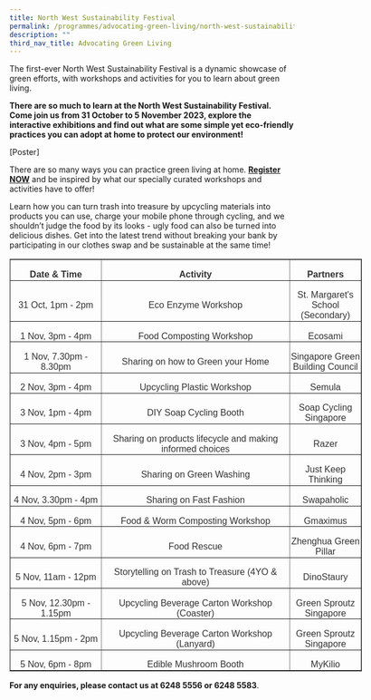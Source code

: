 ```yaml
---
title: North West Sustainability Festival
permalink: /programmes/advocating-green-living/north-west-sustainability-festival/
description: ""
third_nav_title: Advocating Green Living
---
```

The first-ever North West Sustainability Festival is a dynamic showcase of green efforts, with workshops and activities for you to learn about green living.

**There are so much to learn at the North West Sustainability Festival. Come join us from 31 October to 5 November 2023, explore the interactive exhibitions and find out what are some simple yet eco-friendly practices you can adopt at home to protect our environment!**

[Poster]

There are so many ways you can practice green living at home. **[Register NOW](https://go.gov.sg/nwsfreg)** and be inspired by what our specially curated workshops and activities have to offer!

Learn how you can turn trash into treasure by upcycling materials into products you can use, charge your mobile phone through cycling, and we shouldn’t judge the food by its looks - ugly food can also be turned into delicious dishes. Get into the latest trend without breaking your bank by participating in our clothes swap and be sustainable at the same time!

<table style="width:467.6pt;mso-cellspacing:.5pt;mso-yfti-tbllook:1184;mso-padding-alt:
 .5pt .5pt .5pt .5pt" width="623" cellpadding="0" cellspacing="1" border="1" class="MsoNormalTable"><tbody><tr style="mso-yfti-irow:0;mso-yfti-firstrow:yes"><td style="width:120.35pt;padding:.5pt .5pt .5pt .5pt" width="160"><p style="mso-margin-top-alt:auto;margin-bottom:
  0in;text-align:center;line-height:normal" align="center" class="MsoNormal"><b><span style="font-family:&quot;Arial&quot;,sans-serif;
  mso-fareast-font-family:&quot;Times New Roman&quot;;color:#333333;mso-font-kerning:
  0pt;mso-ligatures:none">Date &amp; Time</span></b><span style="font-family:
  &quot;Arial&quot;,sans-serif;mso-fareast-font-family:&quot;Times New Roman&quot;;color:#333333;
  mso-font-kerning:0pt;mso-ligatures:none"></span></p></td><td style="width:251.5pt;padding:.5pt .5pt .5pt .5pt" width="335"><p style="mso-margin-top-alt:auto;margin-bottom:
  0in;text-align:center;line-height:normal" align="center" class="MsoNormal"><b><span style="font-family:&quot;Arial&quot;,sans-serif;
  mso-fareast-font-family:&quot;Times New Roman&quot;;color:#333333;mso-font-kerning:
  0pt;mso-ligatures:none">Activity</span></b><span style="font-family:&quot;Arial&quot;,sans-serif;
  mso-fareast-font-family:&quot;Times New Roman&quot;;color:#333333;mso-font-kerning:
  0pt;mso-ligatures:none"></span></p></td><td style="width:93.75pt;padding:.5pt .5pt .5pt .5pt" width="125"><p style="mso-margin-top-alt:auto;margin-bottom:
  0in;text-align:center;line-height:normal" align="center" class="MsoNormal"><b><span style="font-family:&quot;Arial&quot;,sans-serif;
  mso-fareast-font-family:&quot;Times New Roman&quot;;color:#333333;mso-font-kerning:
  0pt;mso-ligatures:none">Partners</span></b></p></td></tr><tr style="mso-yfti-irow:1"><td style="width:120.35pt;padding:.5pt .5pt .5pt .5pt" width="160"><p style="mso-margin-top-alt:auto;margin-bottom:
  0in;text-align:center;line-height:normal" align="center" class="MsoNormal"><span style="font-family:&quot;Arial&quot;,sans-serif;
  mso-fareast-font-family:&quot;Times New Roman&quot;;color:#333333;mso-font-kerning:
  0pt;mso-ligatures:none">31 Oct, 1pm - 2pm</span></p></td><td style="width:251.5pt;padding:.5pt .5pt .5pt .5pt" width="335"><p style="mso-margin-top-alt:auto;margin-bottom:
  0in;text-align:center;line-height:normal" align="center" class="MsoNormal"><span style="font-family:&quot;Arial&quot;,sans-serif;
  mso-fareast-font-family:&quot;Times New Roman&quot;;color:#333333;mso-font-kerning:
  0pt;mso-ligatures:none">Eco Enzyme Workshop</span></p></td><td style="width:93.75pt;padding:.5pt .5pt .5pt .5pt" width="125"><p style="mso-margin-top-alt:auto;margin-bottom:
  0in;text-align:center;line-height:normal" align="center" class="MsoNormal"><span style="font-family:&quot;Arial&quot;,sans-serif;
  mso-fareast-font-family:&quot;Times New Roman&quot;;color:#333333;mso-font-kerning:
  0pt;mso-ligatures:none">St. Margaret's School (Secondary)</span></p></td></tr><tr style="mso-yfti-irow:2"><td style="width:120.35pt;padding:.5pt .5pt .5pt .5pt" width="160"><p style="mso-margin-top-alt:auto;margin-bottom:
  0in;text-align:center;line-height:normal" align="center" class="MsoNormal"><span style="font-family:&quot;Arial&quot;,sans-serif;
  mso-fareast-font-family:&quot;Times New Roman&quot;;color:#333333;mso-font-kerning:
  0pt;mso-ligatures:none">1 Nov, 3pm - 4pm</span></p></td><td style="width:251.5pt;padding:.5pt .5pt .5pt .5pt" width="335"><p style="mso-margin-top-alt:auto;margin-bottom:
  0in;text-align:center;line-height:normal" align="center" class="MsoNormal"><span style="font-family:&quot;Arial&quot;,sans-serif;
  mso-fareast-font-family:&quot;Times New Roman&quot;;color:#333333;mso-font-kerning:
  0pt;mso-ligatures:none">Food Composting Workshop</span></p></td><td style="width:93.75pt;padding:.5pt .5pt .5pt .5pt" width="125"><p style="mso-margin-top-alt:auto;margin-bottom:
  0in;text-align:center;line-height:normal" align="center" class="MsoNormal"><span style="font-family:&quot;Arial&quot;,sans-serif;
  mso-fareast-font-family:&quot;Times New Roman&quot;;color:#333333;mso-font-kerning:
  0pt;mso-ligatures:none">Ecosami</span></p></td></tr><tr style="mso-yfti-irow:3"><td style="width:120.35pt;padding:.5pt .5pt .5pt .5pt" width="160"><p style="mso-margin-top-alt:auto;margin-bottom:
  0in;text-align:center;line-height:normal" align="center" class="MsoNormal"><span style="font-family:&quot;Arial&quot;,sans-serif;
  mso-fareast-font-family:&quot;Times New Roman&quot;;color:#333333;mso-font-kerning:
  0pt;mso-ligatures:none">1 Nov, 7.30pm - 8.30pm</span></p></td><td style="width:251.5pt;padding:.5pt .5pt .5pt .5pt" width="335"><p style="mso-margin-top-alt:auto;margin-bottom:
  0in;text-align:center;line-height:normal" align="center" class="MsoNormal"><span style="font-family:&quot;Arial&quot;,sans-serif;
  mso-fareast-font-family:&quot;Times New Roman&quot;;color:#333333;mso-font-kerning:
  0pt;mso-ligatures:none">Sharing on how to Green your Home</span></p></td><td style="width:93.75pt;padding:.5pt .5pt .5pt .5pt" width="125"><p style="mso-margin-top-alt:auto;margin-bottom:
  0in;text-align:center;line-height:normal" align="center" class="MsoNormal"><span style="font-family:&quot;Arial&quot;,sans-serif;
  mso-fareast-font-family:&quot;Times New Roman&quot;;color:#333333;mso-font-kerning:
  0pt;mso-ligatures:none">Singapore Green Building Council</span></p></td></tr><tr style="mso-yfti-irow:4"><td style="width:120.35pt;padding:.5pt .5pt .5pt .5pt" width="160"><p style="mso-margin-top-alt:auto;margin-bottom:
  0in;text-align:center;line-height:normal" align="center" class="MsoNormal"><span style="font-family:&quot;Arial&quot;,sans-serif;
  mso-fareast-font-family:&quot;Times New Roman&quot;;color:#333333;mso-font-kerning:
  0pt;mso-ligatures:none">2 Nov, 3pm - 4pm</span></p></td><td style="width:251.5pt;padding:.5pt .5pt .5pt .5pt" width="335"><p style="mso-margin-top-alt:auto;margin-bottom:
  0in;text-align:center;line-height:normal" align="center" class="MsoNormal"><span style="font-family:&quot;Arial&quot;,sans-serif;
  mso-fareast-font-family:&quot;Times New Roman&quot;;color:#333333;mso-font-kerning:
  0pt;mso-ligatures:none">Upcycling Plastic Workshop</span></p></td><td style="width:93.75pt;padding:.5pt .5pt .5pt .5pt" width="125"><p style="mso-margin-top-alt:auto;margin-bottom:
  0in;text-align:center;line-height:normal" align="center" class="MsoNormal"><span style="font-family:&quot;Arial&quot;,sans-serif;
  mso-fareast-font-family:&quot;Times New Roman&quot;;color:#333333;mso-font-kerning:
  0pt;mso-ligatures:none">Semula</span></p></td></tr><tr style="mso-yfti-irow:5"><td style="width:120.35pt;padding:.5pt .5pt .5pt .5pt" width="160"><p style="mso-margin-top-alt:auto;margin-bottom:
  0in;text-align:center;line-height:normal" align="center" class="MsoNormal"><span style="font-family:&quot;Arial&quot;,sans-serif;
  mso-fareast-font-family:&quot;Times New Roman&quot;;color:#333333;mso-font-kerning:
  0pt;mso-ligatures:none">3 Nov, 1pm - 4pm</span></p></td><td style="width:251.5pt;padding:.5pt .5pt .5pt .5pt" width="335"><p style="mso-margin-top-alt:auto;margin-bottom:
  0in;text-align:center;line-height:normal" align="center" class="MsoNormal"><span style="font-family:&quot;Arial&quot;,sans-serif;
  mso-fareast-font-family:&quot;Times New Roman&quot;;color:#333333;mso-font-kerning:
  0pt;mso-ligatures:none">DIY Soap Cycling Booth</span></p></td><td style="width:93.75pt;padding:.5pt .5pt .5pt .5pt" width="125"><p style="mso-margin-top-alt:auto;margin-bottom:
  0in;text-align:center;line-height:normal" align="center" class="MsoNormal"><span style="font-family:&quot;Arial&quot;,sans-serif;
  mso-fareast-font-family:&quot;Times New Roman&quot;;color:#333333;mso-font-kerning:
  0pt;mso-ligatures:none">Soap Cycling Singapore</span></p></td></tr><tr style="mso-yfti-irow:6"><td style="width:120.35pt;padding:.5pt .5pt .5pt .5pt" width="160"><p style="mso-margin-top-alt:auto;margin-bottom:
  0in;text-align:center;line-height:normal" align="center" class="MsoNormal"><span style="font-family:&quot;Arial&quot;,sans-serif;
  mso-fareast-font-family:&quot;Times New Roman&quot;;color:#333333;mso-font-kerning:
  0pt;mso-ligatures:none">3 Nov, 4pm - 5pm</span></p></td><td style="width:251.5pt;padding:.5pt .5pt .5pt .5pt" width="335"><p style="mso-margin-top-alt:auto;margin-bottom:
  0in;text-align:center;line-height:normal" align="center" class="MsoNormal"><span style="font-family:&quot;Arial&quot;,sans-serif;
  mso-fareast-font-family:&quot;Times New Roman&quot;;color:#333333;mso-font-kerning:
  0pt;mso-ligatures:none">Sharing on products lifecycle and making informed choices</span></p></td><td style="width:93.75pt;padding:.5pt .5pt .5pt .5pt" width="125"><p style="mso-margin-top-alt:auto;margin-bottom:
  0in;text-align:center;line-height:normal" align="center" class="MsoNormal"><span style="font-family:&quot;Arial&quot;,sans-serif;
  mso-fareast-font-family:&quot;Times New Roman&quot;;color:#333333;mso-font-kerning:
  0pt;mso-ligatures:none">Razer</span></p></td></tr><tr style="mso-yfti-irow:7"><td style="width:120.35pt;padding:.5pt .5pt .5pt .5pt" width="160"><p style="mso-margin-top-alt:auto;margin-bottom:
  0in;text-align:center;line-height:normal" align="center" class="MsoNormal"><span style="font-family:&quot;Arial&quot;,sans-serif;
  mso-fareast-font-family:&quot;Times New Roman&quot;;color:#333333;mso-font-kerning:
  0pt;mso-ligatures:none">4 Nov, 2pm - 3pm</span></p></td><td style="width:251.5pt;padding:.5pt .5pt .5pt .5pt" width="335"><p style="mso-margin-top-alt:auto;margin-bottom:
  0in;text-align:center;line-height:normal" align="center" class="MsoNormal"><span style="font-family:&quot;Arial&quot;,sans-serif;
  mso-fareast-font-family:&quot;Times New Roman&quot;;color:#333333;mso-font-kerning:
  0pt;mso-ligatures:none">Sharing on Green Washing</span></p></td><td style="width:93.75pt;padding:.5pt .5pt .5pt .5pt" width="125"><p style="mso-margin-top-alt:auto;margin-bottom:
  0in;text-align:center;line-height:normal" align="center" class="MsoNormal"><span style="font-family:&quot;Arial&quot;,sans-serif;
  mso-fareast-font-family:&quot;Times New Roman&quot;;color:#333333;mso-font-kerning:
  0pt;mso-ligatures:none">Just Keep Thinking</span></p></td></tr><tr style="mso-yfti-irow:8"><td style="width:120.35pt;padding:.5pt .5pt .5pt .5pt" width="160"><p style="mso-margin-top-alt:auto;margin-bottom:
  0in;text-align:center;line-height:normal" align="center" class="MsoNormal"><span style="font-family:&quot;Arial&quot;,sans-serif;
  mso-fareast-font-family:&quot;Times New Roman&quot;;color:#333333;mso-font-kerning:
  0pt;mso-ligatures:none">4 Nov, 3.30pm - 4pm</span></p></td><td style="width:251.5pt;padding:.5pt .5pt .5pt .5pt" width="335"><p style="mso-margin-top-alt:auto;margin-bottom:
  0in;text-align:center;line-height:normal" align="center" class="MsoNormal"><span style="font-family:&quot;Arial&quot;,sans-serif;
  mso-fareast-font-family:&quot;Times New Roman&quot;;color:#333333;mso-font-kerning:
  0pt;mso-ligatures:none">Sharing on Fast Fashion</span></p></td><td style="width:93.75pt;padding:.5pt .5pt .5pt .5pt" width="125"><p style="mso-margin-top-alt:auto;margin-bottom:
  0in;text-align:center;line-height:normal" align="center" class="MsoNormal"><span style="font-family:&quot;Arial&quot;,sans-serif;
  mso-fareast-font-family:&quot;Times New Roman&quot;;color:#333333;mso-font-kerning:
  0pt;mso-ligatures:none">Swapaholic</span></p></td></tr><tr style="mso-yfti-irow:9"><td style="width:120.35pt;padding:.5pt .5pt .5pt .5pt" width="160"><p style="mso-margin-top-alt:auto;margin-bottom:
  0in;text-align:center;line-height:normal" align="center" class="MsoNormal"><span style="font-family:&quot;Arial&quot;,sans-serif;
  mso-fareast-font-family:&quot;Times New Roman&quot;;color:#333333;mso-font-kerning:
  0pt;mso-ligatures:none">4 Nov, 5pm - 6pm</span></p></td><td style="width:251.5pt;padding:.5pt .5pt .5pt .5pt" width="335"><p style="mso-margin-top-alt:auto;margin-bottom:
  0in;text-align:center;line-height:normal" align="center" class="MsoNormal"><span style="font-family:&quot;Arial&quot;,sans-serif;
  mso-fareast-font-family:&quot;Times New Roman&quot;;color:#333333;mso-font-kerning:
  0pt;mso-ligatures:none">Food &amp; Worm Composting Workshop</span></p></td><td style="width:93.75pt;padding:.5pt .5pt .5pt .5pt" width="125"><p style="mso-margin-top-alt:auto;margin-bottom:
  0in;text-align:center;line-height:normal" align="center" class="MsoNormal"><span style="font-family:&quot;Arial&quot;,sans-serif;
  mso-fareast-font-family:&quot;Times New Roman&quot;;color:#333333;mso-font-kerning:
  0pt;mso-ligatures:none">Gmaximus</span></p></td></tr><tr style="mso-yfti-irow:10"><td style="width:120.35pt;padding:.5pt .5pt .5pt .5pt" width="160"><p style="mso-margin-top-alt:auto;margin-bottom:
  0in;text-align:center;line-height:normal" align="center" class="MsoNormal"><span style="font-family:&quot;Arial&quot;,sans-serif;
  mso-fareast-font-family:&quot;Times New Roman&quot;;color:#333333;mso-font-kerning:
  0pt;mso-ligatures:none">4 Nov, 6pm - 7pm</span></p></td><td style="width:251.5pt;padding:.5pt .5pt .5pt .5pt" width="335"><p style="mso-margin-top-alt:auto;margin-bottom:
  0in;text-align:center;line-height:normal" align="center" class="MsoNormal"><span style="font-family:&quot;Arial&quot;,sans-serif;
  mso-fareast-font-family:&quot;Times New Roman&quot;;color:#333333;mso-font-kerning:
  0pt;mso-ligatures:none">Food Rescue</span></p></td><td style="width:93.75pt;padding:.5pt .5pt .5pt .5pt" width="125"><p style="mso-margin-top-alt:auto;margin-bottom:
  0in;text-align:center;line-height:normal" align="center" class="MsoNormal"><span style="font-family:&quot;Arial&quot;,sans-serif;
  mso-fareast-font-family:&quot;Times New Roman&quot;;color:#333333;mso-font-kerning:
  0pt;mso-ligatures:none">Zhenghua Green Pillar</span></p></td></tr><tr style="mso-yfti-irow:11"><td style="width:120.35pt;padding:.5pt .5pt .5pt .5pt" width="160"><p style="mso-margin-top-alt:auto;margin-bottom:
  0in;text-align:center;line-height:normal" align="center" class="MsoNormal"><span style="font-family:&quot;Arial&quot;,sans-serif;
  mso-fareast-font-family:&quot;Times New Roman&quot;;color:#333333;mso-font-kerning:
  0pt;mso-ligatures:none">5 Nov, 11am - 12pm</span></p></td><td style="width:251.5pt;padding:.5pt .5pt .5pt .5pt" width="335"><p style="mso-margin-top-alt:auto;margin-bottom:
  0in;text-align:center;line-height:normal" align="center" class="MsoNormal"><span style="font-family:&quot;Arial&quot;,sans-serif;
  mso-fareast-font-family:&quot;Times New Roman&quot;;color:#333333;mso-font-kerning:
  0pt;mso-ligatures:none">Storytelling on Trash to Treasure (4YO &amp; above)</span></p></td><td style="width:93.75pt;padding:.5pt .5pt .5pt .5pt" width="125"><p style="mso-margin-top-alt:auto;margin-bottom:
  0in;text-align:center;line-height:normal" align="center" class="MsoNormal"><span style="font-family:&quot;Arial&quot;,sans-serif;
  mso-fareast-font-family:&quot;Times New Roman&quot;;color:#333333;mso-font-kerning:
  0pt;mso-ligatures:none">DinoStaury</span></p></td></tr><tr style="mso-yfti-irow:12"><td style="width:120.35pt;padding:.5pt .5pt .5pt .5pt" width="160"><p style="mso-margin-top-alt:auto;margin-bottom:
  0in;text-align:center;line-height:normal" align="center" class="MsoNormal"><span style="font-family:&quot;Arial&quot;,sans-serif;
  mso-fareast-font-family:&quot;Times New Roman&quot;;color:#333333;mso-font-kerning:
  0pt;mso-ligatures:none">5 Nov, 12.30pm - 1.15pm</span></p></td><td style="width:251.5pt;padding:.5pt .5pt .5pt .5pt" width="335"><p style="mso-margin-top-alt:auto;margin-bottom:
  0in;text-align:center;line-height:normal" align="center" class="MsoNormal"><span style="font-family:&quot;Arial&quot;,sans-serif;
  mso-fareast-font-family:&quot;Times New Roman&quot;;color:#333333;mso-font-kerning:
  0pt;mso-ligatures:none">Upcycling Beverage Carton Workshop (Coaster)</span></p></td><td style="width:93.75pt;padding:.5pt .5pt .5pt .5pt" width="125"><p style="mso-margin-top-alt:auto;margin-bottom:
  0in;text-align:center;line-height:normal" align="center" class="MsoNormal"><span style="font-family:&quot;Arial&quot;,sans-serif;
  mso-fareast-font-family:&quot;Times New Roman&quot;;color:#333333;mso-font-kerning:
  0pt;mso-ligatures:none">Green Sproutz Singapore</span></p></td></tr><tr style="mso-yfti-irow:13"><td style="width:120.35pt;padding:.5pt .5pt .5pt .5pt" width="160"><p style="mso-margin-top-alt:auto;margin-bottom:
  0in;text-align:center;line-height:normal" align="center" class="MsoNormal"><span style="font-family:&quot;Arial&quot;,sans-serif;
  mso-fareast-font-family:&quot;Times New Roman&quot;;color:#333333;mso-font-kerning:
  0pt;mso-ligatures:none">5 Nov, 1.15pm - 2pm</span></p></td><td style="width:251.5pt;padding:.5pt .5pt .5pt .5pt" width="335"><p style="mso-margin-top-alt:auto;margin-bottom:
  0in;text-align:center;line-height:normal" align="center" class="MsoNormal"><span style="font-family:&quot;Arial&quot;,sans-serif;
  mso-fareast-font-family:&quot;Times New Roman&quot;;color:#333333;mso-font-kerning:
  0pt;mso-ligatures:none">Upcycling Beverage Carton Workshop (Lanyard)</span></p></td><td style="width:93.75pt;padding:.5pt .5pt .5pt .5pt" width="125"><p style="mso-margin-top-alt:auto;margin-bottom:
  0in;text-align:center;line-height:normal" align="center" class="MsoNormal"><span style="font-family:&quot;Arial&quot;,sans-serif;
  mso-fareast-font-family:&quot;Times New Roman&quot;;color:#333333;mso-font-kerning:
  0pt;mso-ligatures:none">Green Sproutz Singapore</span></p></td></tr><tr style="mso-yfti-irow:14;mso-yfti-lastrow:yes"><td style="width:120.35pt;padding:.5pt .5pt .5pt .5pt" width="160"><p style="mso-margin-top-alt:auto;margin-bottom:
  0in;text-align:center;line-height:normal" align="center" class="MsoNormal"><span style="font-family:&quot;Arial&quot;,sans-serif;
  mso-fareast-font-family:&quot;Times New Roman&quot;;color:#333333;mso-font-kerning:
  0pt;mso-ligatures:none">5 Nov, 6pm - 8pm</span></p></td><td style="width:251.5pt;padding:.5pt .5pt .5pt .5pt" width="335"><p style="mso-margin-top-alt:auto;margin-bottom:
  0in;text-align:center;line-height:normal" align="center" class="MsoNormal"><span style="font-family:&quot;Arial&quot;,sans-serif;
  mso-fareast-font-family:&quot;Times New Roman&quot;;color:#333333;mso-font-kerning:
  0pt;mso-ligatures:none">Edible Mushroom Booth</span></p></td><td style="width:93.75pt;padding:.5pt .5pt .5pt .5pt" width="125"><p style="mso-margin-top-alt:auto;margin-bottom:
  0in;text-align:center;line-height:normal" align="center" class="MsoNormal"><span style="font-family:&quot;Arial&quot;,sans-serif;
  mso-fareast-font-family:&quot;Times New Roman&quot;;color:#333333;mso-font-kerning:
  0pt;mso-ligatures:none">MyKilio</span></p></td></tr></tbody></table>

**For any enquiries, please contact us at 6248 5556 or 6248 5583**.